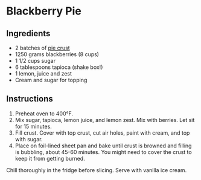 # Blackberry Pie

## Ingredients

- 2 batches of [pie crust](pie-crust.md)
- 1250 grams blackberries (8 cups)
- 1 1/2 cups sugar
- 6 tablespoons tapioca (shake box!)
- 1 lemon, juice and zest
- Cream and sugar for topping

## Instructions

1. Preheat oven to 400°F.
2. Mix sugar, tapioca, lemon juice, and lemon zest. Mix with berries. Let sit for 15 minutes.
3. Fill crust. Cover with top crust, cut air holes, paint with cream, and top with sugar.
4. Place on foil-lined sheet pan and bake until crust is browned and filling is bubbling, about 45-60 minutes. You might need to cover the crust to keep it from getting burned.

Chill thoroughly in the fridge before slicing. Serve with vanilla ice cream.
